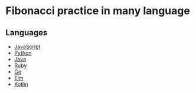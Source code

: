 # Fibonacci practice in many language

## Languages

* [JavaScript](https://github.com/teinen/fibonacci-in-many-langs/blob/master/fibonacci.js)
* [Python](https://github.com/teinen/fibonacci-in-many-langs/blob/master/fibonacci.py)
* [Java](https://github.com/teinen/fibonacci-in-many-langs/blob/master/Fibonacci.java)
* [Ruby](https://github.com/teinen/fibonacci-in-many-langs/blob/master/fibonacci.rb)
* [Go]()
* [Elm]()
* [Kotlin]()